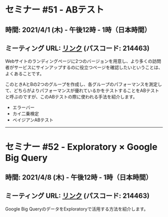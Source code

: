 # セミナー #51 - ABテスト

## 時間: 2021/4/1 (木) - 午後12時 - 1時（日本時間）
## ミーティング URL: [リンク](https://us02web.zoom.us/j/331585134?pwd=VGVyeXBRWjFMT2hESFdhSU45Z2d0dz09) (パスコード: 214463)

Webサイトのランディングページに2つのバージョンを用意し、より多くの訪問者がサービスにサインアップするのに役立つページを確認したいということは、よくあることです。

このときAとBの2つのグループを作成し、各グループのパフォーマンスを測定して、どちらがよりパフォーマンスが優れているかをテストすることをABテストと呼ぶのですが、このABテストの際に使われる手法を紹介します。

- エラーバー
- カイ二乗検定
- ベイジアンABテスト

---

# セミナー #52 - Exploratory × Google Big Query

## 時間: 2021/4/8 (木) - 午後12時 - 1時（日本時間）
## ミーティング URL: [リンク](https://us02web.zoom.us/j/331585134?pwd=VGVyeXBRWjFMT2hESFdhSU45Z2d0dz09) (パスコード: 214463)

Google Big QueryのデータをExploratoryで活用する方法を紹介します。
